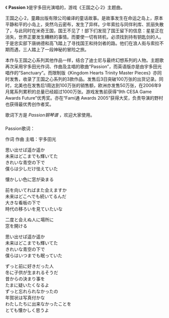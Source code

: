 

《 **Passion** 》是宇多田光演唱的，游戏《王国之心·2》主题曲。

王国之心·2，童趣出版有限公司编译的童话故事。是故事发生在命运之岛上，原本平静和平的小岛上，突然乌云密布，发生了异样。少年索拉与同伴利库、凯丽失散了，与此同时在米奇王国，国王不见了！部下们发现了国王留下的信息：星星正在消失，世界正要发生糟糕的事情。而要使一切有转机，必须找到持有钥匙剑的人。于是忠实部下唐纳德和高飞踏上了寻找国王和持剑者的路。他们在浪人街与索拉不期而遇，三人踏上了一段神秘的冒险之旅。

本作与王国之心系列其他作品一样，结合了迪士尼与最终幻想系列的人物。主题歌再次采用宇多田光作词、作曲及主唱的歌曲“Passion”，而英语版亦是由宇多田光唱作的“Sanctuary”。而限制版《Kingdom
Hearts Trinity Master
Pieces》亦同时发售，收录了王国之心系列的3款作品。发售后3日突破100万张的出货记录。同时，北美也在发售后1周达到100万张的销售额，欧洲亦发售50万张，在2006年9月尾系列累积的总量已经超过1000万张。游戏发售前获得“9th
CESA Game Awards Future”优秀奖。亦在“Fami通 Awards 2005”获得大奖，负责导演的野村也获得最优秀创作者奖。

歌词下方是 _Passion钢琴谱_ ，欢迎大家使用。

###  
Passion歌词：

作词 作曲 主唱：宇多田光  
  
思い出せば遥か遥か  
未来はどこまでも輝いてた  
きれいな青空の下で  
僕らは少しだけ怯えていた

懐かしい色に窓が染まる

前を向いてればまた会えますか  
未来はどこへでも続いてるんだ  
大きな看板の下で  
時代の移ろいを見ていたいな

二度と会えぬ人に場所に  
窓を開ける

思い出せば遥か遥か  
未来はどこまでも輝いてた  
きれいな青空の下で  
僕らはいつまでも眠っていた

ずっと前に好きだった人  
冬に子供が生まれるそうだ  
昔からの決まり事を  
たまに疑いたくなるよ  
ずっと忘れられなかったの  
年賀状は写真付かな  
わたしたちに出来なかったことを  
とても懐かしく思うよ

  

